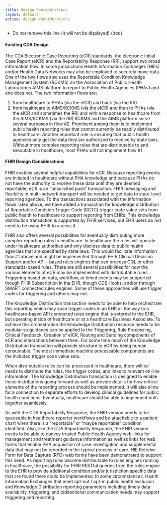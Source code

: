 ```yaml
---
title: Design Considerations
layout: default
active: design-considerations
---
```


<!-- TOC  the css styling for this is \pages\assets\css\project.css under 'markdown-toc'-->

* Do not remove this line (it will not be displayed)
{:toc}

<!-- end TOC -->


#### Existing CDA Design

The CDA Electronic Case Reporting (eCR) standards, the electronic Initial Case Report (eICR) and the Reportability Response (RR), support two broad information flow.
In some jurisdictions Health Information Exchanges (HIEs) and/or Health Data Networks may also be employed to securely move data.
One of the two flows also uses the Reportable Condition Knowledge Management System (RCKMS) on the Association of Public Health Laboratories AIMS platform to report to Public Health Agencies (PHAs) and one does not.
The two information flows are:
1) from healthcare to PHAs (via the eICR) and back (via the RR)
2) from healthcare to AIMS/RCKMS (via the eICR) and then to PHAs (via the eICR and sometimes the RR) and with a response to healthcare from the AIMS/RCKMS (via the RR)
RCKMS and the AIMS platform serve several purposes in flow #2.
Prominent among them is to implement public health reporting rules that cannot currently be readily distributed to healthcare.
Another important role is ensuring that public health agencies only get the data they are authorized to receive by state laws.
Without more complex reporting rules that are distributable to and executable in healthcare, most PHAs will not implement flow #1.

#### FHIR Design Considerations

FHIR enables several helpful capabilities for eCR.
Because reporting events are initiated in healthcare without PHA knowledge and because PHAs do not have the authority to receive these data until they are deemed reportable, eCR is an “unsolicited push” transaction.
FHIR messaging and flexibility in multi-network transport will be needed to get data to state-level reporting agencies.
To the transactions associated with the information flows listed above, we have added a transaction for knowledge distribution of Reportable Condition Trigger Code (RCTC) trigger code value sets from public health to healthcare to support reporting from EHRs.
This knowledge distribution transaction is supported by FHIR services, but EHR users do not need to be using FHIR to access it.

FHIR also offers several possibilities for eventually distributing more complex reporting rules to healthcare.
In healthcare the rules will operate under healthcare authorities and only disclose data to public health agencies that are specified by state laws.
This would facilitate information flow #1 above and might be implemented through FHIR Clinical Decision Support and/or API – based rules engines that can process CQL or other standards-based rules.
There are still several possibilities for how the various elements of eCR may be implemented with distributable rules.
Triggering based on data, workflow, or timed events may be supported though FHIR Subscription in the EHR, though CDS Hooks, and/or through SMART connected rules engines.
Some of these approaches will use trigger codes for triggering and others may not.

The Knowledge Distribution transaction needs to be able to help orchestrate this reporting which may span trigger codes in an EHR all the way to a healthcare-based API connected rules engine that is external to the EHR, but operating inside of healthcare or at a healthcare Business Associate.
To achieve this orchestration the Knowledge Distribution resource needs to be modular so guidance can be applied to the Triggering, Rule Processing, Clinical Feedback, Creation of eICR, Routing and Sending components of eCR and interactions between them.
For some time much of the Knowledge Distribution transaction will provide structure to eCR by being human consumable.
The most immediate machine processable components are the included trigger code value sets.

When distributable rules can be processed in healthcare, there will be needs to distribute the rules, the trigger codes, and links to relevant on-line information.
The Knowledge Distribution transaction is designed to enable these distributions going forward as well as provide details for how critical elements of the reporting process should be implemented.
It will also allow for a connection to separate efforts to develop clinical guidelines for public health conditions.
Eventually, healthcare should be able to implement both together seamlessly.

As with the CDA Reportability Response, the FHIR version needs to be queueable in healthcare reporter workflows and be attachable to a patient chart when there is a “reportable” or “maybe reportable” condition identified.
Also, like the CDA Reportability Response, the FHIR version needs to be able to convey trusted Public Health Agency web-links for management and treatment guidance information as well as links for web forms that enable PHA acquisition of case investigation and supplemental data that may not be recorded in the typical process of care.
HIE Retreive Form for Data Capture (RFD) web forms have been demonstrated to support this need. As reporting rules become distributable to rules engines running in healthcare, the possibility for FHIR RESTful queries from the rules engine to the EHR to provide additional condition and/or jurisdiction specific data that are found there could be implemented.
In some circumstances, Health Information Exchanges that meet opt-out / opt-in public health exclusion and Knowledge Distribution reporting parameters including timely data availability, triggering, and bidirectional communication needs may support triggering and reporting.
